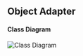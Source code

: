 ## Object Adapter

#### Class Diagram 
![Class Diagram](https://github.com/jayavardhanravi/DesignPatterns/blob/master/Adapter/ObjectAdapter/ClassDiagram.png)